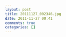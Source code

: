 ```yaml
---
layout: post
title: 20111127_002346.jpg
date: 2011-11-27 00:41
comments: true
categories: []
---
```


